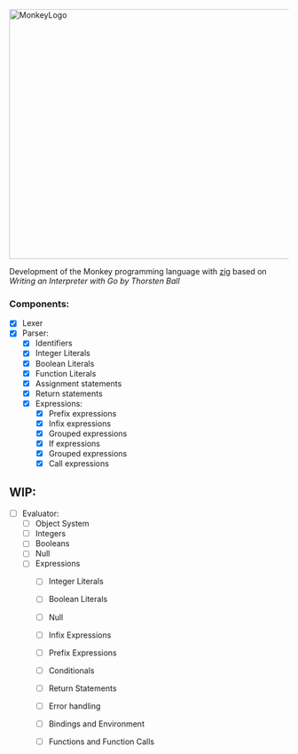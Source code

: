 <img src= "https://github.com/kamva9697/Monkeylang/assets/13321065/9ae3e754-60ad-423c-b4d3-f5d35ed73e54" alt="MonkeyLogo" width="800" height="450">

Development of the Monkey programming language with [zig](https://www.ziglang.org/) based on *Writing an Interpreter with Go by Thorsten Ball*

### Components:
- [x] Lexer
- [x] Parser:
    - [x] Identifiers
    - [x] Integer Literals
    - [x] Boolean Literals
    - [x] Function Literals
    - [x] Assignment statements
    - [x] Return statements
    - [x] Expressions:
        - [x] Prefix expressions
        - [x] Infix expressions
        - [x] Grouped expressions
        - [x] If expressions
        - [x] Grouped expressions
        - [x] Call expressions

## WIP: 
- [ ] Evaluator:
    - [ ] Object System
    - [ ] Integers
    - [ ] Booleans
    - [ ] Null
    - [ ] Expressions
        - [ ] Integer Literals
        - [ ] Boolean Literals
        - [ ] Null
        - [ ] Infix Expressions
        - [ ] Prefix Expressions
        - [ ] Conditionals
        - [ ] Return Statements
        - [ ] Error handling
        - [ ] Bindings and Environment
        - [ ] Functions and Function Calls


